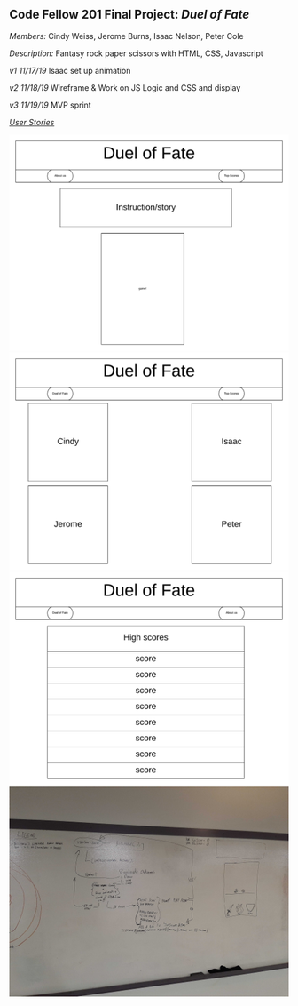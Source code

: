 ## Code Fellow 201 Final Project: _Duel of Fate_

_Members:_ Cindy Weiss, Jerome Burns, Isaac Nelson, Peter Cole

_Description:_ Fantasy rock paper scissors with HTML, CSS, Javascript

_v1 11/17/19_ Isaac set up animation

_v2 11/18/19_ Wireframe & Work on JS Logic and CSS and display

_v3 11/19/19_ MVP sprint

[_User Stories_](https://github.com/ISAACLNELSON/201-Final-Project/projects/1)

![img](https://github.com/ISAACLNELSON/201-Final-Project/blob/isaac-monday-animation-wireframe/images/DoFWireframe1.png?raw=true)
![img](https://github.com/ISAACLNELSON/201-Final-Project/blob/isaac-monday-animation-wireframe/images/DoFWireframe2.png?raw=true)
![img](https://github.com/ISAACLNELSON/201-Final-Project/blob/isaac-monday-animation-wireframe/images/DoFWireframe3.png?raw=true)
![img](images/dom.jpg)
